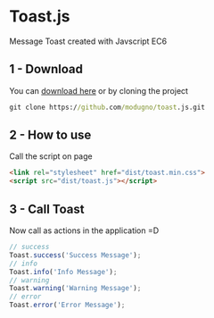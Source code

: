 # Toast.js
Message Toast created with Javscript EC6

## 1 - Download
You can [download here](https://github.com/modugno/ion2-youtube/archive/master.zip)  or by cloning the project
```cmd
git clone https://github.com/modugno/toast.js.git
```

## 2 - How to use
Call the script on page
```html
<link rel="stylesheet" href="dist/toast.min.css">
<script src="dist/toast.js"></script>
```
## 3 - Call Toast
Now call as actions in the application =D
```javascript
// success
Toast.success('Success Message');
// info
Toast.info('Info Message');
// warning
Toast.warning('Warning Message');
// error
Toast.error('Error Message');
```